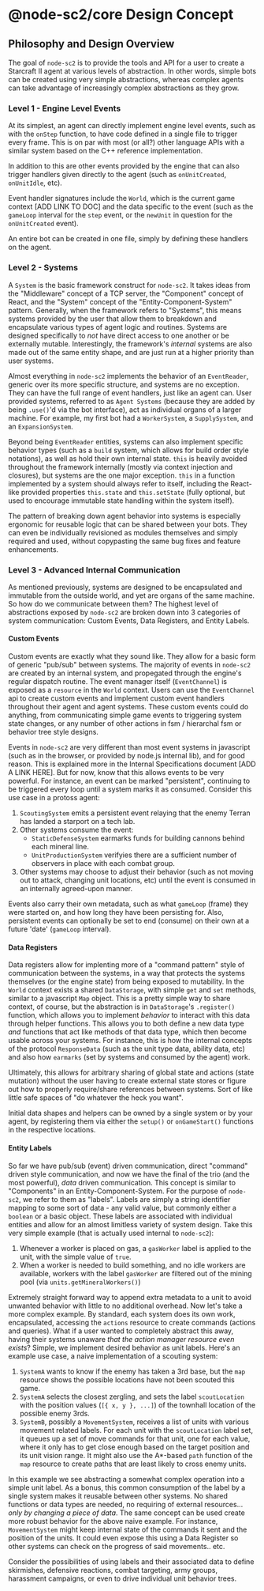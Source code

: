 # @node-sc2/core Design Concept
## Philosophy and Design Overview
The goal of `node-sc2` is to provide the tools and API for a user to create a Starcraft II agent at various levels of abstraction. In other words, simple bots can be created using very simple abstractions, whereas complex agents can take advantage of increasingly complex abstractions as they grow.

### Level 1 - Engine Level Events
At its simplest, an agent can directly implement engine level events, such as with the `onStep` function, to have code defined in a single file to trigger every frame. This is on par with most (or all?) other language APIs with a similar system based on the C++ reference implementation.

In addition to this are other events provided by the engine that can also trigger handlers given directly to the agent (such as `onUnitCreated`, `onUnitIdle`, etc).

Event handler signatures include the `World`, which is the current game context [ADD LINK TO DOC] and the data specific to the event (such as the `gameLoop` interval for the `step` event, or the `newUnit` in question for the `onUnitCreated` event).

An entire bot can be created in one file, simply by defining these handlers on the agent.

### Level 2 - Systems
A `System` is the basic framework construct for `node-sc2`. It takes ideas from the "Middleware" concept of a TCP server, the "Component" concept of React, and the "System" concept of the "Entity-Component-System" pattern. Generally, when the framework refers to "Systems", this means systems provided by the user that allow them to breakdown and encapsulate various types of agent logic and routines. Systems are designed specifically to *not* have direct access to one another or be externally mutable. Interestingly, the framework's *internal* systems are also made out of the same entity shape, and are just run at a higher priority than user systems.

Almost everything in `node-sc2` implements the behavior of an `EventReader`, generic over its more specific structure, and systems are no exception. They can have the full range of event handlers, just like an agent can. User provided systems, referred to as `Agent Systems` (because they are added by being `.use()`'d via the bot interface), act as individual organs of a larger machine. For example, my first bot had a `WorkerSystem`, a `SupplySystem`, and an `ExpansionSystem`.

Beyond being `EventReader` entities, systems can also implement specific behavior types (such as a `build` system, which allows for build order style notations), as well as hold their own internal state. `this` is heavily avoided throughout the framework internally (mostly via context injection and closures), but systems are the one major exception. `this` in a function implemented by a system should always refer to itself, including the React-like provided properties `this.state` and `this.setState` (fully optional, but used to encourage immutable state handling within the system itself).

The pattern of breaking down agent behavior into systems is especially ergonomic for reusable logic that can be shared between your bots. They can even be individually revisioned as modules themselves and simply required and used, without copypasting the same bug fixes and feature enhancements.

### Level 3 - Advanced Internal Communication
As mentioned previously, systems are designed to be encapsulated and immutable from the outside world, and yet are organs of the same machine. So how do we communicate between them? The highest level of abstractions exposed by `node-sc2` are broken down into 3 categories of system communication: Custom Events, Data Registers, and Entity Labels.

#### Custom Events
Custom events are exactly what they sound like. They allow for a basic form of generic "pub/sub" between systems. The majority of events in `node-sc2` are created by an internal system, and propegated through the engine's regular dispatch routine. The event manager itself (`EventChannel`) is exposed as a `resource` in the `World` context. Users can use the `EventChannel` api to create custom events and implement custom event handlers throughout their agent and agent systems. These custom events could do anything, from communicating simple game events to triggering system state changes, or any number of other actions in fsm / hierarchal fsm or behavior tree style designs.

Events in `node-sc2` are very different than most event systems in javascript (such as in the browser, or provided by node.js internal lib), and for good reason. This is explained more in the Internal Specifications document [ADD A LINK HERE]. But for now, know that this allows events to be very powerful. For instance, an event can be marked "persistent", continuing to be triggered every loop until a system marks it as consumed. Consider this use case in a protoss agent:

1. `ScoutingSystem` emits a persistent event relaying that the enemy Terran has landed a starport on a tech lab.
2. Other systems consume the event:
   - `StaticDefenseSystem` earmarks funds for building cannons behind each mineral line.
   - `UnitProductionSystem` verifyies there are a sufficient number of observers in place with each combat group.
3. Other systems may choose to adjust their behavior (such as not moving out to attack, changing unit locations, etc) until the event is consumed in an internally agreed-upon manner.

Events also carry their own metadata, such as what `gameLoop` (frame) they were started on, and how long they have been persisting for. Also, persistent events can optionally be set to end (consume) on their own at a future 'date' (`gameLoop` interval).

#### Data Registers
Data registers allow for implenting more of a "command pattern" style of communication between the systems, in a way that protects the systems themselves (or the engine state) from being exposed to mutability. In the `World` context exists a shared `DataStorage`, with simple `get` and `set` methods, similar to a javascript `Map` object. This is a pretty simple way to share context, of course, but the abstraction is in `DataStorage`'s `.register()` function, which allows you to implement *behavior* to interact with this data through helper functions. This allows you to both define a new data type *and* functions that act like methods of that data type, which then become usable across your systems. For instance, this is how the internal concepts of the protocol `ResponseData` (such as the unit type data, ability data, etc) and also how `earmarks` (set by systems and consumed by the agent) work.

Ultimately, this allows for arbitrary sharing of global state and actions (state mutation) without the user having to create external state stores or figure out how to properly require/share references between systems. Sort of like little safe spaces of "do whatever the heck you want".

Initial data shapes and helpers can be owned by a single system or by your agent, by registering them via either the `setup()` or  `onGameStart()` functions in the respective locations.

#### Entity Labels
So far we have pub/sub (event) driven communication, direct "command" driven style communication, and now we have the final of the trio (and the most powerful), *data* driven communication. This concept is similar to "Components" in an Entity-Component-System. For the purpose of `node-sc2`, we refer to them as "labels". Labels are simply a string identifier mapping to some sort of data - any valid value, but commonly either a `boolean` or a basic object. These labels are associated with individual entities and allow for an almost limitless variety of system design. Take this very simple example (that is actually used internal to `node-sc2`):

1. Whenever a worker is placed on gas, a `gasWorker` label is applied to the unit, with the simple value of `true`.
2. When a worker is needed to build something, and no idle workers are available, workers with the label `gasWorker` are filtered out of the mining pool (via `units.getMineralWorkers()`)

Extremely straight forward way to append extra metadata to a unit to avoid unwanted behavior with little to no additional overhead. Now let's take a more complex example. By standard, each system does its own work, encapsulated, accessing the `actions` resource to create commands (actions and queries). What if a user wanted to completely abstract this away, having their systems unaware *that the action manager resource even exists*? Simple, we implement desired behavior as unit labels. Here's an example use case, a naive implementation of a scouting system:

1. `SystemA` wants to know if the enemy has taken a 3rd base, but the `map` resource shows the possible locations have not been scouted this game.
2. `SystemA` selects the closest zergling, and sets the label `scoutLocation` with the position values (`[{ x, y }, ...]`) of the townhall location of the possible enemy 3rds.
3. `SystemB`, possibly a `MovementSystem`, receives a list of units with various movement related labels. For each unit with the `scoutLocation` label set, it queues up a set of move commands for that unit, one for each value, where it only has to get close enough based on the target position and its unit vision range. It might also use the A*-based `path` function of the `map` resource to create paths that are least likely to cross enemy units.

In this example we see abstracting a somewhat complex operation into a simple unit label. As a bonus, this common consumption of the label by a single system makes it reusable between other systems. No shared functions or data types are needed, no requiring of external resources... *only by changing a piece of data*. The same concept can be used create more robust behavior for the above naive example. For instance, `MovementSystem` might keep internal state of the commands it sent and the position of the units. It could even expose this using a Data Register so other systems can check on the progress of said movements.. etc.

Consider the possibilities of using labels and their associated data to define skirmishes, defensive reactions, combat targeting, army groups, harassment campaigns, or even to drive individual unit behavior trees.
